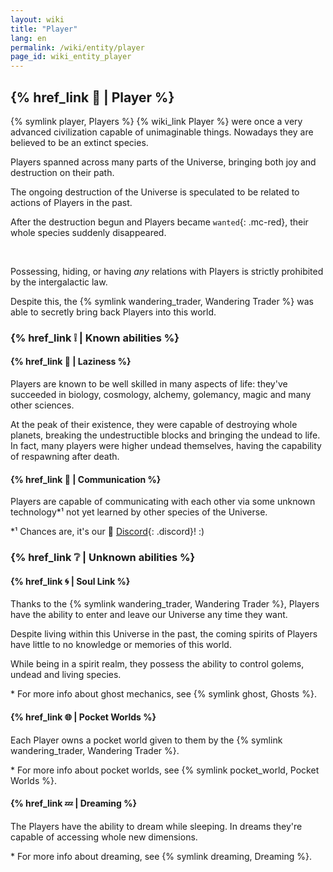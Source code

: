 ```yaml
---
layout: wiki
title: "Player"
lang: en
permalink: /wiki/entity/player
page_id: wiki_entity_player
---
```


## {% href_link 🔗 | Player %}
{% symlink player, Players %} {% wiki_link Player %} were once a very advanced civilization capable of unimaginable things. Nowadays they are believed to be an extinct species.

Players spanned across many parts of the Universe, bringing both joy and destruction on their path.

The ongoing destruction of the Universe is speculated to be related to actions of Players in the past.

After the destruction begun and Players became `wanted`{: .mc-red}, their whole species suddenly disappeared.

<br/>

Possessing, hiding, or having _any_ relations with Players is strictly prohibited by the intergalactic law.

Despite this, the {% symlink wandering_trader, Wandering Trader %} was able to secretly bring back Players into this world.



### {% href_link ❕ | Known abilities %}
#### {% href_link 🧠 | Laziness %}
Players are known to be well skilled in many aspects of life: they've succeeded in biology, cosmology, alchemy, golemancy, magic and many other sciences.

At the peak of their existence, they were capable of destroying whole planets, breaking the undestructible blocks and bringing the undead to life. In fact, many players were higher undead themselves, having the capability of respawning after death.

#### {% href_link 💬 | Communication %}
Players are capable of communicating with each other via some unknown technology*¹ not yet learned by other species of the Universe.

\*¹ Chances are, it's our 👾 [Discord]({{site.discord_invite}}){: .discord}! :)



### {% href_link ❔ | Unknown abilities %}
#### {% href_link 🌀 | Soul Link %}
Thanks to the {% symlink wandering_trader, Wandering Trader %}, Players have the ability to enter and leave our Universe any time they want.

Despite living within this Universe in the past, the coming spirits of Players have little to no knowledge or memories of this world.

While being in a spirit realm, they possess the ability to control golems, undead and living species.

\* For more info about ghost mechanics, see {% symlink ghost, Ghosts %}.

#### {% href_link 🌐 | Pocket Worlds %}
Each Player owns a pocket world given to them by the {% symlink wandering_trader, Wandering Trader %}.

\* For more info about pocket worlds, see {% symlink pocket_world, Pocket Worlds %}.

#### {% href_link 💤 | Dreaming %}
The Players have the ability to dream while sleeping. In dreams they're capable of accessing whole new dimensions.

\* For more info about dreaming, see {% symlink dreaming, Dreaming %}.
